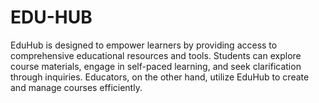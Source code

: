 # EDU-HUB
EduHub is designed to empower learners by providing access to comprehensive  educational resources and tools. Students can explore course materials, engage in self-paced  learning, and seek clarification through inquiries. Educators, on the other hand, utilize EduHub to  create and manage courses efficiently.
